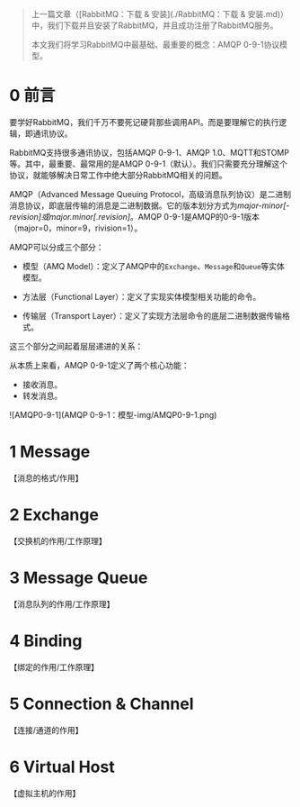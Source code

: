 > 上一篇文章（[RabbitMQ：下载 & 安装](./RabbitMQ：下载 & 安装.md)）中，我们下载并且安装了RabbitMQ，并且成功注册了RabbitMQ服务。
>
> 本文我们将学习RabbitMQ中最基础、最重要的概念：AMQP 0-9-1协议模型。

# 0 前言

 要学好RabbitMQ，我们千万不要死记硬背那些调用API。而是要理解它的执行逻辑，即通讯协议。

RabbitMQ支持很多通讯协议，包括AMQP 0-9-1、AMQP 1.0、MQTT和STOMP等。其中，最重要、最常用的是AMQP 0-9-1（默认）。我们只需要充分理解这个协议，就能够解决日常工作中绝大部分RabbitMQ相关的问题。

AMQP（Advanced Message Queuing Protocol，高级消息队列协议）是二进制消息协议，即底层传输的消息是二进制数据。它的版本划分方式为*major-minor[-revision]*或*major.minor[.revision]*。AMQP 0-9-1是AMQP的0-9-1版本（major=0，minor=9，rivision=1）。

AMQP可以分成三个部分：

- 模型（AMQ Model）：定义了AMQP中的`Exchange`、`Message`和`Queue`等实体模型。

- 方法层（Functional Layer）：定义了实现实体模型相关功能的命令。
- 传输层（Transport Layer）：定义了实现方法层命令的底层二进制数据传输格式。

这三个部分之间起着层层递进的关系：

从本质上来看，AMQP 0-9-1定义了两个核心功能：

- 接收消息。
- 转发消息。



![AMQP0-9-1](AMQP 0-9-1：模型-img/AMQP0-9-1.png)

# 1 Message

【消息的格式/作用】

# 2 Exchange

【交换机的作用/工作原理】

# 3 Message Queue

【消息队列的作用/工作原理】

# 4 Binding

【绑定的作用/工作原理】

# 5 Connection & Channel

【连接/通道的作用】

# 6 Virtual Host

【虚拟主机的作用】
